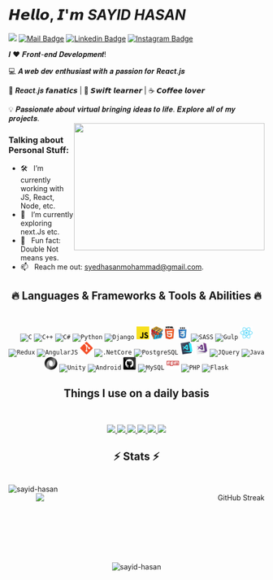 
# 𝙃𝙚𝙡𝙡𝙤, 𝙄'𝙢 ***SAYID HASAN***


[![](https://img.shields.io/badge/-@sayidhasan-%23181717?style=flat-square&logo=github)](https://github.com/sayid-hasan)
[![Mail Badge](https://img.shields.io/badge/-gmail-c14438?style=flat&logo=Gmail&logoColor=white&link=mailto:syedhasanmohammad@gmail.com)](mailto:syedhasanmohammad@gmail.com)
[![Linkedin Badge](https://img.shields.io/badge/-LinkedIn-0e76a8?style=flat-square&logo=Linkedin&logoColor=white)](https://linkedin.com/in/iampavangandhi)
[![Instagram Badge](https://img.shields.io/badge/-Instagram-e4405f?style=flat-square&logo=Instagram&logoColor=white)](https://instagram.com/iampavangandhi/)

𝑰 ❤️ 𝑭𝒓𝒐𝒏𝒕-𝒆𝒏𝒅 𝑫𝒆𝒗𝒆𝒍𝒐𝒑𝒎𝒆𝒏𝒕!

:computer: 𝑨 𝒘𝒆𝒃 𝒅𝒆𝒗 𝒆𝒏𝒕𝒉𝒖𝒔𝒊𝒂𝒔𝒕 𝒘𝒊𝒕𝒉 𝒂 𝒑𝒂𝒔𝒔𝒊𝒐𝒏 𝒇𝒐𝒓 ***React***.𝒋𝒔

🖖 ***React***.𝒋𝒔 𝙛𝙖𝙣𝙖𝙩𝙞𝙘𝙨 | 🍎 𝙎𝙬𝙞𝙛𝙩 𝙡𝙚𝙖𝙧𝙣𝙚𝙧 | ☕️ 𝘾𝙤𝙛𝙛𝙚𝙚 𝙡𝙤𝙫𝙚𝙧 

💡 𝑷𝒂𝒔𝒔𝒊𝒐𝒏𝒂𝒕𝒆 𝒂𝒃𝒐𝒖𝒕 ***virtual*** 𝒃𝒓𝒊𝒏𝒈𝒊𝒏𝒈 𝒊𝒅𝒆𝒂𝒔 𝒕𝒐 𝒍𝒊𝒇𝒆. 𝑬𝒙𝒑𝒍𝒐𝒓𝒆 𝒂𝒍𝒍 𝒐𝒇 𝒎𝒚 𝒑𝒓𝒐𝒋𝒆𝒄𝒕𝒔.
<br>
<img align="right" height="250" width="375" alt="" src="https://raw.githubusercontent.com/iampavangandhi/iampavangandhi/master/gifs/coder.gif" />

### Talking about Personal Stuff:

- 🛠 &nbsp; I’m currently working with JS, React, Node, etc.
- 🚀 &nbsp; I’m currently exploring next.Js etc.
- 👾 &nbsp; Fun fact: Double Not means yes.
- 📫 &nbsp; Reach me out: syedhasanmohammad@gmail.com.

<h2 align="center">🔥 Languages & Frameworks & Tools & Abilities 🔥</h2>
<br>

<div align=center>
 
<p align="center">
  <code><img title="C" height="25" src="images/c.svg"></code>
  <code><img title="C++" height="25" src="images/cpp.svg"></code>
  <code><img title="C#" height="25" src="images/cSharp.svg"></code>
  <code><img title="Python" height="25" src="images/python-original.svg"></code>
  <code><img title="Django" height="25" src="images/django.png"></code>
  <code><img title="Javascript" height="25" src="images/javascript.svg"></code>
  <code><img title="Problem Solving" height="25" src="images/problemSolving.png"></code>
  <code><img title="HTML5" height="25" src="images/html5.svg"></code>
  <code><img title="CSS" height="25" src="images/css.svg"></code>
  <code><img title="SASS" height="25" src="images/sass.svg"></code>
  <code><img title="Gulp" height="25" src="images/gulp.svg"></code>
  <code><img title="React" height="25" src="images/react-original.svg"></code>
  <code><img title="Redux" height="25" src="images/redux.svg"></code>
  <code><img title="AngularJS" height="25" src="images/angularjs.png"></code>
  <code><img title="Git" height="25" src="images/git-original.svg"></code>
  <code><img title=".NetCore" height="25" src="images/dotnetcore.svg"></code>
  <code><img title="PostgreSQL" height="25" src="images/postgresql.svg"></code>
  <code><img title="Visual Studio Code" height="25" src="images/vscode.png"></code>
  <code><img title="Microsoft Visual Studio" height="25" src="images/visualstudio.png"></code>
  <code><img title="JQuery" height="25" src="images/jquery-original.svg"></code>
  <code><img title="Java" height="25" src="images/java-original.svg"></code>
  <code><img title="JSON" height="25" src="images/json.svg"></code>
  <code><img title="Unity" height="25" src="images/unity3d.svg"></code>
  <code><img title="Android" height="25" src="images/android.svg"></code>
  <code><img title="GitHub" height="25" src="images/github.svg"></code>
  <code><img title="MySQL" height="25" src="images/mysql.svg"></code>
  <code><img title="npm" height="25" src="images/npm.svg"></code>
  <code><img title="PHP" height="25" src="images/php.svg"></code>
  <code><img title="Flask" height="25" src="images/flask.png"></code>
</p>
</div>



<h2 align="center">Things I use on a daily basis</h2>
<br>

<p align="center">  
<a href="https://github.com/sayid-hasan">
 <img  src="https://readme-components.vercel.app/api?component=logo&fill=black&logo=react&animation=spin&svgfill=15d8fe">  
</a>
 <a href="https://github.com/sayid-hasan">
 <img  src="https://readme-components.vercel.app/api?component=logo&fill=black&logo=node.js&svgfill=659b60">
</a>
 <a href="https://github.com/sayid-hasan">
 <img  src="https://readme-components.vercel.app/api?component=logo&fill=black&logo=javascript&svgfill=659b60">
</a>
<a href="https://github.com/sayid-hasan">
<img  src="https://readme-components.vercel.app/api?component=logo&fill=black&logo=sass&svgfill=cd6799">
</a>
<a href="https://github.com/sayid-hasan">
<img  src="https://readme-components.vercel.app/api?component=logo&fill=black&logo=css3&svgfill=cd6799">
</a>
<!-- <a href="https://github.com/sayid-hasan">
<img  src="https://readme-components.vercel.app/api?component=logo&fill=black&logo=next.js&svgfill=cd6799">
</a> -->
<a href="https://github.com/sayid-hasan">
<img  src="https://readme-components.vercel.app/api?component=logo&fill=black&logo=github&svgfill=cd6799">
</a>

<h2 align="center">⚡ Stats ⚡</h2>
<br>

<div align='center'>
<div align=center>
<div align="left">
 <img width=450  align=left src="https://github-readme-stats.vercel.app/api?username=sayid-hasan&theme=material-palenight&hide_border=false&include_all_commits=false&count_private=false" alt="sayid-hasan" />
</div>
<div align="right">
 <img width=450  align=right src="https://github-readme-streak-stats.herokuapp.com?user=sayid-hasan&theme=material-palenight" alt="GitHub Streak" />
</div>
</div>
<br><br><br><br><br><br><br><br><br>
<div align=center>
 <img  src="https://github-readme-stats.vercel.app/api/top-langs/?username=sayid-hasan&theme=material-palenight&hide_border=false&include_all_commits=false&count_private=false&layout=compact" alt="sayid-hasan" />
</div>
</div>




